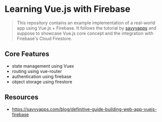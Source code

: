 # Learning Vue.js with Firebase
> This repository contains an example implementation of a real-world app using Vue.js + Firebase.
> It follows the tutorial by [savvyapps](https://savvyapps.com/blog/definitive-guide-building-web-app-vuejs-firebase) and suppose to
> showcase Vue.js core concept and the integration with Firebase's Cloud Firestore.

## Core Features
* state management using Vuex
* routing using vue-router
* authentication using firebase
* object storage using firestore

## Resources
* https://savvyapps.com/blog/definitive-guide-building-web-app-vuejs-firebase 
